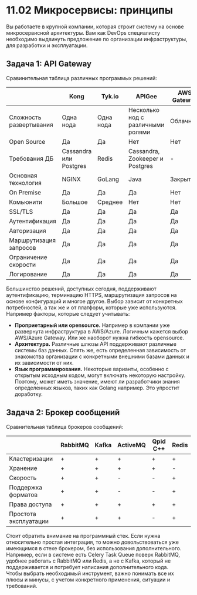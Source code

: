 # 11.02 Микросервисы: принципы  

Вы работаете в крупной компании, которая строит систему на основе микросервисной архитектуры. Вам как DevOps специалисту
необходимо выдвинуть предложение по организации инфраструктуры, для разработки и эксплуатации.  

## Задача 1: API Gateway  

Сравинительная таблица различных программых решений:  

|                         | Kong                    | Tyk.io    | APIGee                            | AWS Gateway | Azure Gateway | Express Gateway |
|-------------------------|-------------------------|-----------|-----------------------------------|-------------|---------------|-----------------|
| Сложность развертывания | Одна нода               | Одна нода | Несколько нод с различными ролями | Облачный    | Облачный      | Гибкий          |
| Open Source             | Да                      | Да        | Нет                               | Нет         | Нет           | Да              |
| Требования ДБ           | Cassandra или Postgres  | Redis     | Cassandra, Zookeeper и Postgres   | -           | -             | Redis           |
| Основная технология     | NGINX                   | GoLang    | Java                              | Закрытая    | Закрытая      | Express.js      |
| On Premise              | Да                      | Да        | Да                                | Нет         | Нет           | Да              |
| Комьюнити               | Большое                 | Среднее   | Нет                               | Нет         | Нет           | Небольшое       |
| SSL/TLS                 | Да                      | Да        | Да                                | Да          | Да            | Да              |
| Аутентификация          | Да                      | Да        | Да                                | Да          | Да            | Да              |
| Авторизация             | Да                      | Да        | Да                                | Да          | Да            | Да              |
| Маршрутизация запросов  | Да                      | Да        | Да                                | Да          | Да            | Да              |
| Ограничение скорости    | Да                      | Да        | Да                                | Да          | Да            | Да              |
| Логирование             | Да                      | Да        | Да                                | Да          | Да            | Да              |

Большинство решений, доступных сегодня, поддерживают аутентификацию, терминацию HTTPS, маршрутизация запросов на основе конфигураций и многое другое.
Выбор зависит от конкретных потребностей, а так же и от платформ, которые уже используются. Например факторы, которые следует учитывать:  
* **Проприетарный или opensource.** Например в компании уже развернута инфраструктура в AWS/Azure. Логичным кажется выбор AWS/Azure Gateway. Или же наоборот нужна гибкость opensource.
* **Архитектура.** Различные шлюзы API поддерживают различные системы баз данных. Опять же, есть определенная зависимость от знакомства организации с конкретными внешними базами данных и их зависимости от них.
* **Язык программирования.** Некоторые варианты, особенно с открытым исходным кодом, могут включать некоторую настройку. Поэтому, может иметь значение, имеют ли разработчики знания определенных языков, таких как Golang например. Это упростит доработку.

## Задача 2: Брокер сообщений  

Сравнительная таблица брокеров сообщений:  

|                       | RabbitMQ | Kafka | ActiveMQ | Qpid C++ | Redis |
|-----------------------|----------|-------|----------|----------|-------|
| Кластеризации         | +        | +     | +        | +        | +     |
| Хранение              | +        | +     | +        | +        | -     |
| Скорость              | +        | +     | -        | -        | +     |
| Поддержка форматов    | +        | +     | -        | -        | +     |
| Права доступа         | +        | +     | +        | +        | +     |
| Простота эксплуатации | +        | +     | +        | -        | +     |

Cтоит обратить внимание на программный стек. Если нужна относительно простая интеграция, то можно довольствоваться уже 
имеющимся в стеке брокером, без использования дополнительного. Например, если в системе есть Celery Task Queue 
поверх RabbitMQ, удобнее работать с RabbitMQ или Redis, а не с Kafka, который не поддерживается и потребует написания 
дополнительного кода.  
Чтобы выбрать необходимый инструмент, важно понимать все их плюсы и минусы, с учетом конкретного применения, ситуации и требований.
